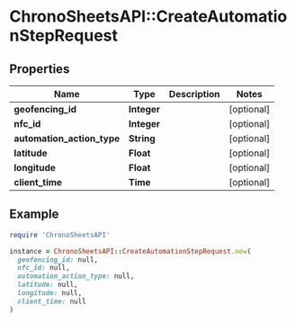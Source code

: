 # ChronoSheetsAPI::CreateAutomationStepRequest

## Properties

| Name | Type | Description | Notes |
| ---- | ---- | ----------- | ----- |
| **geofencing_id** | **Integer** |  | [optional] |
| **nfc_id** | **Integer** |  | [optional] |
| **automation_action_type** | **String** |  | [optional] |
| **latitude** | **Float** |  | [optional] |
| **longitude** | **Float** |  | [optional] |
| **client_time** | **Time** |  | [optional] |

## Example

```ruby
require 'ChronoSheetsAPI'

instance = ChronoSheetsAPI::CreateAutomationStepRequest.new(
  geofencing_id: null,
  nfc_id: null,
  automation_action_type: null,
  latitude: null,
  longitude: null,
  client_time: null
)
```

